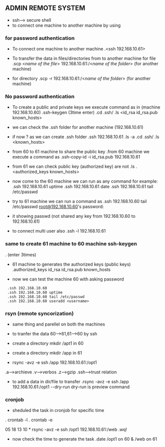 ## ADMIN REMOTE SYSTEM 

* ssh--> secure shell
* to connect one machine to another machine by using <ssh>

### for password authentication 

* To connect one machine to another machine
 .<ssh 192.168.10.61>

* To transfer the data in files/directories from to another machine
  for file
 .scp <_name of the file_> 192.168.10.61:/<_name of the folder_>  (for another machine)

* for directory 
 .scp -r <name of the directory>192.168.10.61:/<_name of the folder_>  (for another machine)

### No password authentication 
* To create a public and private keys we execute command as in (machine 192.168.10.60)
 .ssh-keygen (3time enter)
 .cd .ssh/
 .ls
  <id_rsa  id_rsa.pub  known_hosts>

* we can check the .ssh folder for another machine (192.168.10.61)
* if now ? as we can create .ssh folder 
 .ssh 192.168.10.61
 .ls -a
 .cd .ssh/
 .ls
   <known_hosts>

* from 60  to 61 machine to share the public key
 .from 60 machine we execute a command as
 .ssh-copy-id -i id_rsa.pub 192.168.10.61

 * from 61 we can check public key (authorized key) are not
  .ls
  .<authorized_keys  known_hosts>

 * now come to the 60 machine we can run as any command for example:
  .ssh 192.168.10.61 uptime
  .ssh 192.168.10.61 date
  .ssh 192.168.10.61 tail /etc/passwd

 * try to 61 machine we can run a command as 
  .ssh 192.168.10.60 tail /etc/passwd
    root@192.168.10.60's password:
 * it showing passwd (not shared any key from 192.168.10.60 to 192.168.10.61)   

 * to connect multi user also 
  .ssh -l 192.168.10.61 <username>


### same to create 61 machine to 60 machine ssh-keygen
 .<ssh-keygen> (enter 3times)

* 61 machine to generates the authorized keys (public keys)
 .authorized_keys  id_rsa  id_rsa.pub  known_hosts

* now we can test the machine 60 with asking password
```
 .ssh 192.168.10.60
 .ssh 192.168.10.60 uptime
 .ssh 192.168.10.60 tail /etc/passwd
 .ssh 192.168.10.60 useradd <username>
```
### rsyn (remote syncorization)
* same thing and parellel on both the machines
* to tranfer the data 60-->61,61-->60 by ssh
* create a directory mkdir /apt1 in 60 
* create a directory mkdir /app in 61
 
* rsync -avz -e ssh /app 192.168.10.61:/opt1

 .a-->archieve
 .v-->verbos
 .z-->gzip
 .ssh-->trust relation

* to add a data in dir/file to transfer 
 .rsync -avz -e ssh  /app 192.168.10.61:/opt1 --dry-run
  dry-run is preview command

### cronjob 
* sheduled the task in cronjob for specific time

. crontab -l
. crontab -e

  05 18 13 10 * rsync -avz -e ssh /opt1 192.168.10.61:/web 
.wq!
* now check the time to generate the task 
.date
  /opt1 on 60 & /web on 61





 




 